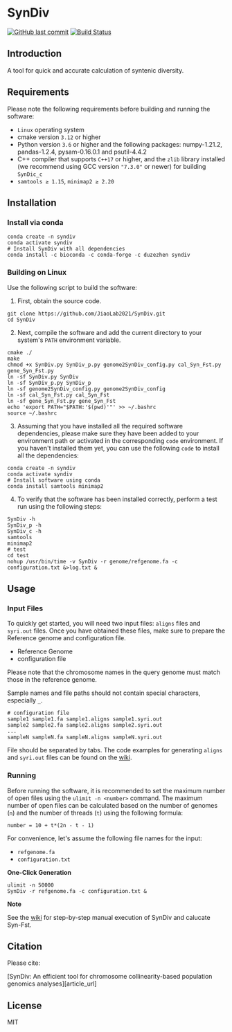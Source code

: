 # SynDiv

<!-- [![GitHub Downloads](https://img.shields.io/github/downloads/JiaoLab2021/SynDiv/total.svg?style=social&logo=github&label=Download)](https://github.com/JiaoLab2021/SynDiv/releases) -->
<!-- [![BioConda Install](https://img.shields.io/conda/dn/duzezhen/syndiv.svg?style=flag&label=BioConda%20install)](https://anaconda.org/DuZeZhen/syndiv) -->
[![GitHub last commit](https://img.shields.io/github/last-commit/JiaoLab2021/syndiv.svg?label=Last%20commit&logo=github&style=flat)](https://github.com/JiaoLab2021/SynDiv/releases)
[![Build Status](https://github.com/JiaoLab2021/SynDiv/actions/workflows/ci.yaml/badge.svg)](https://github.com/JiaoLab2021/SynDiv/actions)

## Introduction

A tool for quick and accurate calculation of syntenic diversity.

## Requirements

Please note the following requirements before building and running the software:

* `Linux` operating system
* cmake version `3.12` or higher
* Python version `3.6` or higher and the following packages: numpy-1.21.2, pandas-1.2.4, pysam-0.16.0.1 and psutil-4.4.2
* C++ compiler that supports `C++17` or higher, and the `zlib` library installed (we recommend using GCC version `"7.3.0"` or newer) for building `SynDic_c`
* `samtools ≥ 1.15`, `minimap2 ≥ 2.20`

## Installation

### Install via conda

```shell
conda create -n syndiv
conda activate syndiv
# Install SynDiv with all dependencies
conda install -c bioconda -c conda-forge -c duzezhen syndiv
```

### Building on Linux

Use the following script to build the software:

1. First, obtain the source code.

```shell
git clone https://github.com/JiaoLab2021/SynDiv.git
cd SynDiv
```

2. Next, compile the software and add the current directory to your system's `PATH` environment variable.

```shell
cmake ./
make
chmod +x SynDiv.py SynDiv_p.py genome2SynDiv_config.py cal_Syn_Fst.py gene_Syn_Fst.py
ln -sf SynDiv.py SynDiv
ln -sf SynDiv_p.py SynDiv_p
ln -sf genome2SynDiv_config.py genome2SynDiv_config
ln -sf cal_Syn_Fst.py cal_Syn_Fst
ln -sf gene_Syn_Fst.py gene_Syn_Fst
echo 'export PATH="$PATH:'$(pwd)'"' >> ~/.bashrc
source ~/.bashrc
```

3. Assuming that you have installed all the required software dependencies, please make sure they have been added to your environment path or activated in the corresponding `code` environment. If you haven't installed them yet, you can use the following `code` to install all the dependencies:

```shell
conda create -n syndiv
conda activate syndiv
# Install software using conda
conda install samtools minimap2
```

4. To verify that the software has been installed correctly, perform a test run using the following steps:

```shell
SynDiv -h
SynDiv_p -h
SynDiv_c -h
samtools
minimap2
# test
cd test
nohup /usr/bin/time -v SynDiv -r genome/refgenome.fa -c configuration.txt &>log.txt &
```

## Usage

### Input Files

To quickly get started, you will need two input files: `aligns` files and `syri.out` files. Once you have obtained these files, make sure to prepare the Reference genome and configuration file.

* Reference Genome
* configuration file

Please note that the chromosome names in the query genome must match those in the reference genome.

Sample names and file paths should not contain special characters, especially `_`.

```shell
# configuration file
sample1 sample1.fa sample1.aligns sample1.syri.out
sample2 sample2.fa sample2.aligns sample2.syri.out
...
sampleN sampleN.fa sampleN.aligns sampleN.syri.out
```

[configuration_url]: https://github.com/JiaoLab2021/SynDiv/wiki/Configuration-file

File should be separated by tabs. The code examples for generating `aligns` and `syri.out` files can be found on the [wiki][configuration_url].

### Running

Before running the software, it is recommended to set the maximum number of open files using the `ulimit -n <number>` command. The maximum number of open files can be calculated based on the number of genomes (`n`) and the number of threads (`t`) using the following formula:

```shell
number = 10 + t*(2n - t - 1)
```

For convenience, let's assume the following file names for the input:

* `refgenome.fa`
* `configuration.txt`

**One-Click Generation**

```shell
ulimit -n 50000
SynDiv -r refgenome.fa -c configuration.txt &
```

**Note**

[Manual-execution_url]: https://github.com/JiaoLab2021/SynDiv/wiki/Manual-execution

See the [wiki][Manual-execution_url] for step-by-step manual execution of SynDiv and calucate Syn-Fst.

## Citation

Please cite:

[SynDiv: An efficient tool for chromosome collinearity-based population genomics analyses][article_url]

## License

MIT